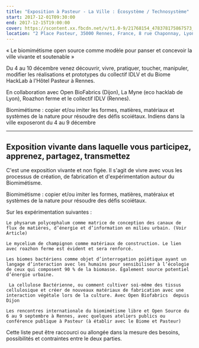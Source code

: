 ```yaml
---
title: "Exposition à Pasteur - La Ville : Écosystème / Technosystème"
start: 2017-12-01T09:30:00
end: 2017-12-15T19:00:00
cover: https://scontent.xx.fbcdn.net/v/t1.0-9/21768154_478378175867573_2541978691481300964_n.jpg?oh=9ec3f299ba0a2c58fd41f54252b27a5c&oe=5B4D8799
location: "2 Place Pasteur, 35000 Rennes, France, 8 rue Chaponnay, Lyon, 69003"
---
```

 « Le biomimétisme open source comme modèle pour panser et concevoir la ville vivante et soutenable »

Du 4 au 10 décembre venez découvrir, vivre, pratiquer, toucher, manipuler, modifier les réalisations et prototypes du collectif IDLV  et du Biome HackLab  à l'Hôtel Pasteur à Rennes.

En collaboration avec Open BioFabrics (Dijon), La Myne (eco hacklab de Lyon), Roazhon ferme et le collectif IDLV  (Rennes).

Biomimétisme : copier et/ou imiter les formes, matières, matériaux et systèmes de la nature pour résoudre des défis scoiétaux.
Indiens dans la ville exposeront du 4 au 9 décembre

-------------------
Exposition vivante dans laquelle vous participez, apprenez, partagez, transmettez
-------------------

C'est une exposition vivante et non figée. Il s'agit de vivre avec vous les processus de création, de fabrication et d'expérimentation autour du Biomimétisme.

Biomimétisme : copier et/ou imiter les formes, matières, matéraiux et systèmes de la nature pour résoudre des défis scoiétaux.

Sur les expérimentation suivantes :

    Le physarum polycephalum comme matrice de conception des canaux de flux de matières, d’énergie et d’information en milieu urbain. (Voir Article)

    Le mycelium de champignon comme matériaux de construction. Le lien avec roazhon ferme est évident et sera renforcé.

    Les biomes bactériens comme objet d’interrogation poïétique ayant un langage d’interaction avec les humains pour sensibiliser à l’écologie de ceux qui composent 90 % de la biomasse. Également source potentiel d’énergie urbaine.

     La cellulose Bactérienne, ou comment cultiver soi-même des tissus cellulosique et créer de nouveaux matériaux de fabrication avec une interaction végétale lors de la culture. Avec Open Biofabrics  depuis Dijon

    Les rencontres internationale du biomimétisme libre et Open Source du 6 au 9 septembre à Rennes, avec quelques ateliers publics ou conférence publique à Pasteur (à établir avec le Biome et Pasteur)

Cette liste peut être raccourci ou allongée dans la mesure des besoins, possibilités et contraintes entre le deux parties.
